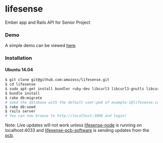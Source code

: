 lifesense
=========
Ember app and Rails API for Senior Project
### Demo
A simple demo can be viewed [here](https://www.youtube.com/watch?v=5zoBDl7fs_0).
### Installation

#### Ubuntu 14.04
```bash
$ git clone git@github.com:amozoss/lifesense.git
$ cd lifesense
$ sudo apt-get install bundler ruby-dev libcurl3 libcurl3-gnutls libcurl4-openssl-dev libpq-dev libmysqlclient-dev libsqlite3-dev nodejs
$ bundle install
$ rake db:migrate
# seed the database with the default user:pwd of example-1@lifesense.com:password
$ rake db:seed
$ rails server
# You can now browse to http://localhost:3000 and login!
```
Note: Live updates will not work unless [lifesense-node](https://github.com/amozoss/lifesense-node) is running on localhost:4033 and [lifesense-pcb-software](https://github.com/amozoss/lifesense-pcb-software) is sending updates from the [pcb](https://github.com/amozoss/lifesense-pcb).

